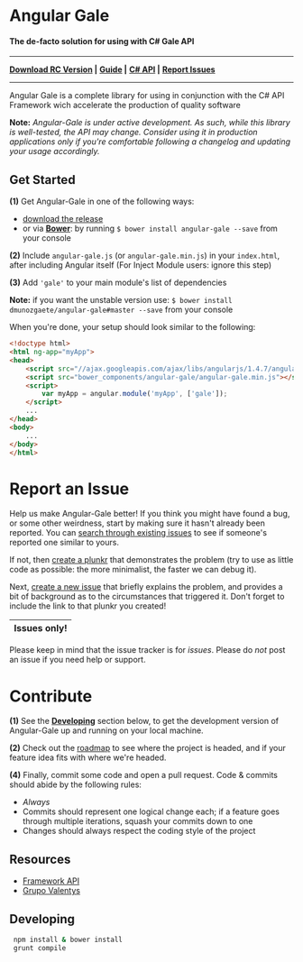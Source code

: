 # Angular Gale

#### The de-facto solution for using with C# Gale API
---
**[Download RC Version](https://github.com/dmunozgaete/Angular-Gale/releases/tag/v1.0.0-rc.1) |**
**[Guide](https://angular-gale.azurewebsites.net) |**
**[C# API](https://gale.azurewebsites.net) |**
**[Report Issues](https://github.com/dmunozgaete/Angular-Gale/blob/master/README.md#report-an-issue)**
 
---

Angular Gale is a complete library for using in conjunction with 
the C# API Framework wich accelerate the production of quality software

**Note:** *Angular-Gale is under active development. As such, while this library is well-tested, the API may change. Consider using it in production applications only if you're comfortable following a changelog and updating your usage accordingly.*


## Get Started

**(1)** Get Angular-Gale in one of the following ways:
 - [download the release](https://github.com/dmunozgaete/Angular-Gale/releases/tag/v1.0.0-rc.1)
 - or via **[Bower](http://bower.io/)**: by running `$ bower install angular-gale --save` from your console

**(2)** Include `angular-gale.js` (or `angular-gale.min.js`) in your `index.html`, after including Angular itself (For Inject Module users: ignore this step)

**(3)** Add `'gale'` to your main module's list of dependencies

**Note:** if you want the unstable version use: `$ bower install dmunozgaete/angular-gale#master --save` from your console


When you're done, your setup should look similar to the following:

```html
<!doctype html>
<html ng-app="myApp">
<head>
    <script src="//ajax.googleapis.com/ajax/libs/angularjs/1.4.7/angular.min.js"></script>
    <script src="bower_components/angular-gale/angular-gale.min.js"></script>
    <script>
        var myApp = angular.module('myApp', ['gale']);
    </script>
    ...
</head>
<body>
    ...
</body>
</html>
```

# Report an Issue

Help us make Angular-Gale better! If you think you might have found a bug, or some other weirdness, start by making sure
it hasn't already been reported. You can [search through existing issues](https://github.com/dmunozgaete/Angular-Gale/issues?q=is%3Aopen+is%3Aissue)
to see if someone's reported one similar to yours.

If not, then [create a plunkr](http://bit.ly/UIR-Plunk) that demonstrates the problem (try to use as little code
as possible: the more minimalist, the faster we can debug it).

Next, [create a new issue](https://github.com/dmunozgaete/Angular-Gale/issues/new) that briefly explains the problem,
and provides a bit of background as to the circumstances that triggered it. Don't forget to include the link to
that plunkr you created!

Issues only! |
-------------|
Please keep in mind that the issue tracker is for *issues*. Please do *not* post an issue if you need help or support. 

# Contribute

**(1)** See the **[Developing](#developing)** section below, to get the development version of Angular-Gale up and running on your local machine.

**(2)** Check out the [roadmap](https://github.com/dmunozgaete/Angular-Gale/milestones) to see where the project is headed, and if your feature idea fits with where we're headed.

**(4)** Finally, commit some code and open a pull request. Code & commits should abide by the following rules:

- *Always*
- Commits should represent one logical change each; if a feature goes through multiple iterations, squash your commits down to one
- Changes should always respect the coding style of the project

## Resources 

- [Framework API](http://gale.azurewebsites.net/)
- [Grupo Valentys](http://www.valentys.com)

## Developing

```bash
 npm install & bower install
 grunt compile
```

